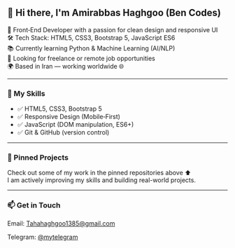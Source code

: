 ## 👋 Hi there, I'm Amirabbas Haghgoo (Ben Codes)

🎯 Front‑End Developer with a passion for clean design and responsive UI  
🛠️ Tech Stack: HTML5, CSS3, Bootstrap 5, JavaScript ES6  
📚 Currently learning Python & Machine Learning (AI/NLP)  
💼 Looking for freelance or remote job opportunities  
🌍 Based in Iran — working worldwide 🌐

---

### 🔧 My Skills

- ✅ HTML5, CSS3, Bootstrap 5
- ✅ Responsive Design (Mobile‑First)
- ✅ JavaScript (DOM manipulation, ES6+)
- ✅ Git & GitHub (version control)

---

### 📌 Pinned Projects

Check out some of my work in the pinned repositories above ⬆️  
I am actively improving my skills and building real-world projects.

---

### 📫 Get in Touch

Email: Tahahaghgoo1385@gmail.com

Telegram: [@mytelegram](https://t.me/Noname_216)
